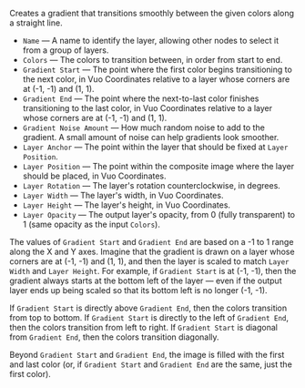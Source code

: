Creates a gradient that transitions smoothly between the given colors along a straight line.

   - `Name` — A name to identify the layer, allowing other nodes to select it from a group of layers.
   - `Colors` — The colors to transition between, in order from start to end.
   - `Gradient Start` — The point where the first color begins transitioning to the next color, in Vuo Coordinates relative to a layer whose corners are at (-1, -1) and (1, 1).
   - `Gradient End` — The point where the next-to-last color finishes transitioning to the last color, in Vuo Coordinates relative to a layer whose corners are at (-1, -1) and (1, 1).
   - `Gradient Noise Amount` — How much random noise to add to the gradient.  A small amount of noise can help gradients look smoother.
   - `Layer Anchor` — The point within the layer that should be fixed at `Layer Position`.
   - `Layer Position` — The point within the composite image where the layer should be placed, in Vuo Coordinates.
   - `Layer Rotation` — The layer's rotation counterclockwise, in degrees.
   - `Layer Width` — The layer's width, in Vuo Coordinates.
   - `Layer Height` — The layer's height, in Vuo Coordinates.
   - `Layer Opacity` — The output layer's opacity, from 0 (fully transparent) to 1 (same opacity as the input `Colors`).

The values of `Gradient Start` and `Gradient End` are based on a -1 to 1 range along the X and Y axes. Imagine that the gradient is drawn on a layer whose corners are at (-1, -1) and (1, 1), and then the layer is scaled to match `Layer Width` and `Layer Height`. For example, if `Gradient Start` is at (-1, -1), then the gradient always starts at the bottom left of the layer — even if the output layer ends up being scaled so that its bottom left is no longer (-1, -1).

If `Gradient Start` is directly above `Gradient End`, then the colors transition from top to bottom. If `Gradient Start` is directly to the left of `Gradient End`, then the colors transition from left to right. If `Gradient Start` is diagonal from `Gradient End`, then the colors transition diagonally.

Beyond `Gradient Start` and `Gradient End`, the image is filled with the first and last color (or, if `Gradient Start` and `Gradient End` are the same, just the first color).
